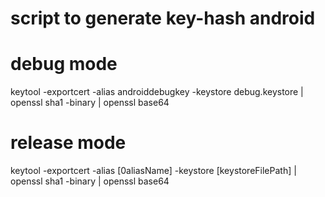 # script to generate key-hash android
# debug mode
keytool -exportcert -alias androiddebugkey -keystore debug.keystore | openssl sha1 -binary | openssl base64
# release mode
keytool -exportcert -alias [0aliasName] -keystore [keystoreFilePath] | openssl sha1 -binary | openssl base64
